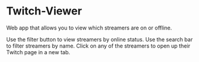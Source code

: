 # Twitch-Viewer
Web app that allows you to view which streamers are on or offline. 

Use the filter button to view streamers by online status. Use the search bar to filter streamers by name. Click on any of the streamers to open up their Twitch page in a new tab.
